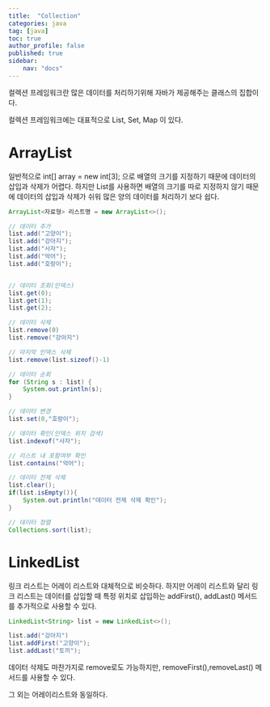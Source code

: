 ```yaml
---
title:  "Collection"
categories: java
tag: [java]
toc: true
author_profile: false
published: true
sidebar:
    nav: "docs"
--- 
```


컬렉션 프레임워크란 많은 데이터를 처리하기위해 자바가 제공해주는 클래스의 집합이다.

컬렉션 프레임워크에는 대표적으로 List, Set, Map 이 있다.

# ArrayList
일반적으로 int[] array = new int[3]; 으로 배열의 크기를 지정하기 때문에 데이터의 삽입과 삭제가 어렵다. 하지만 List를 사용하면 배열의 크기를 따로 지정하지 않기 때문에 데이터의 삽입과 삭제가 쉬워 많은 양의 데이터를 처리하기 보다 쉽다.

```java
ArrayList<자료형> 리스트명 = new ArrayList<>();

// 데이터 추가
list.add("고양이");
list.add("강아지");
list.add("사자");
list.add("악어");
list.add("호랑이");


// 데이터 조회(인덱스)
list.get(0);
list.get(1);
list.get(2); 

// 데이터 삭제
list.remove(0)
list.remove("강아지")

// 마지막 인덱스 삭제
list.remove(list.sizeof()-1)

// 데이터 순회
for (String s : list) {
    System.out.println(s);
}

// 데이터 변경
list.set(0,"호랑이");

// 데이터 확인(인덱스 위치 검색)
list.indexof("사자");

// 리스트 내 포함여부 확인
list.contains("악어");

// 데이터 전체 삭제
list.clear();
if(list.isEmpty()){
    System.out.println("데이터 전체 삭제 확인");
}

// 데이터 정렬
Collections.sort(list);
```
# LinkedList
링크 리스트는 어레이 리스트와 대체적으로 비슷하다.
하지만 어레이 리스트와 달리 링크 리스트는 데이터를 삽입할 때 특정 위치로 삽입하는 addFirst(), addLast() 메서드를 추가적으로 사용할 수 있다. 
```java
LinkedList<String> list = new LinkedList<>();

list.add("강아지")
list.addFirst("고양이");
list.addLast("토끼");
```
데이터 삭제도 마찬가지로 remove로도 가능하지만, removeFirst(),removeLast() 메서드를 사용할 수 있다.

그 외는 어레이리스트와 동일하다.